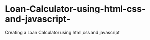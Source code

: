# Loan-Calculator-using-html-css-and-javascript-
Creating a Loan Calculator using html,css and javascript
